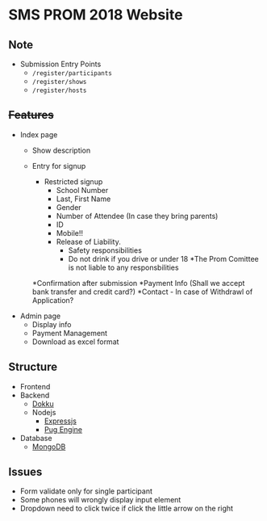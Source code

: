 # SMS PROM 2018 Website

## Note
* Submission Entry Points
	* `/register/participants`
	* `/register/shows`
	* `/register/hosts`

## ~~Features~~
* Index page
	* Show description
	* Entry for signup
		* Restricted signup
			* School Number
			* Last, First Name
			* Gender
			* Number of Attendee (In case they bring parents)
			* ID
			* Mobile!!
			* Release of Liability.
				* Safety responsibilities
				* Do not drink if you drive or under 18
				*The Prom Comittee is not liable to any responsbilities 
				
		*Confirmation after submission
			*Payment Info (Shall we accept bank transfer and credit card?)
			*Contact - In case of Withdrawl of Application?
* Admin page
	* Display info
	* Payment Management
	* Download as excel format
	
## Structure
* Frontend
* Backend
	* [Dokku](http://dokku.viewdocs.io/dokku/)
	* Nodejs
		* [Expressjs](expressjs.com)
		* [Pug Engine](https://pugjs.org)
* Database
	* [MongoDB](https://docs.mongodb.com/)

## Issues
* Form validate only for single participant
* Some phones will wrongly display input element
* Dropdown need to click twice if click the little arrow on the right
